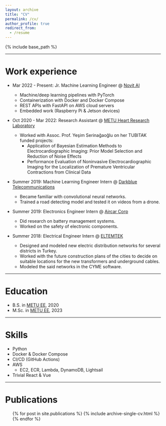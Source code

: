 ```yaml
---
layout: archive
title: "CV"
permalink: /cv/
author_profile: true
redirect_from:
  - /resume
---
```


{% include base_path %}

---

Work experience
======
* Mar 2022 - Present: Jr. Machine Learning Engineer @ [Novit AI](https://novit.ai)
  * Machine/deep learning pipelines with PyTorch
  * Containerization with Docker and Docker Compose
  * REST APIs with FastAPI on AWS cloud servers
  * Embedded work (Raspberry Pi & Jetson devices)

* Oct 2020 - Mar 2022: Research Assistant @ [METU Heart Research Laboratory](https://hrl.eee.metu.edu.tr)
  * Worked with Assoc. Prof. Yeşim Serinağaoğlu on her TUBITAK funded projects:
    * Application of Bayesian Estimation Methods to Electrocardiographic Imaging: Prior Model Selection and Reduction of Noise Effects
    * Performance Evaluation of Noninvasive Electrocardiographic Imaging for the Localization of Premature Ventricular Contractions from Clinical Data

* Summer 2019: Machine Learning Engineer Intern @ [Darkblue Telecommunications](https://www.linkedin.com/company/darkblue-telecommunication-systems/)
  * Became familiar with convolutional neural networks.
  * Trained a road detecting model and tested it on videos from a drone.

* Summer 2019: Electronics Engineer Intern @ [Aircar Corp](https://www.aircar.aero/)
  * Did research on battery management systems.
  * Worked on the safety of electronic components.

* Summer 2018: Electrical Engineer Intern @ [ELTEMTEK](https://www.eltemtek.com.tr/)
  * Designed and modeled new electric distribution networks for several districts in Turkey.
  * Worked with the future construction plans of the cities to decide on suitable locations for the new transformers and underground cables.
  * Modeled the said networks in the CYME software.

---

Education
======
* B.S. in [METU EE](https://eee.metu.edu.tr), 2020
* M.Sc. in [METU EE](https://eee.metu.edu.tr), 2023

---

Skills
======
* Python
* Docker & Docker Compose
* CI/CD (GitHub Actions)
* AWS
  * EC2, ECR, Lambda, DynamoDB, Lightsail
* Trivial React & Vue

---

Publications
======
  <ul>{% for post in site.publications %}
    {% include archive-single-cv.html %}
  {% endfor %}</ul>
